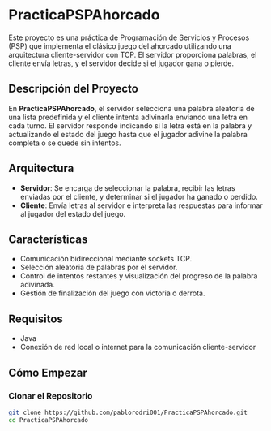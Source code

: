 # PracticaPSPAhorcado

Este proyecto es una práctica de Programación de Servicios y Procesos (PSP) que implementa el clásico juego del ahorcado utilizando una arquitectura cliente-servidor con TCP. El servidor proporciona palabras, el cliente envía letras, y el servidor decide si el jugador gana o pierde.

## Descripción del Proyecto

En **PracticaPSPAhorcado**, el servidor selecciona una palabra aleatoria de una lista predefinida y el cliente intenta adivinarla enviando una letra en cada turno. El servidor responde indicando si la letra está en la palabra y actualizando el estado del juego hasta que el jugador adivine la palabra completa o se quede sin intentos.

## Arquitectura

- **Servidor**: Se encarga de seleccionar la palabra, recibir las letras enviadas por el cliente, y determinar si el jugador ha ganado o perdido.
- **Cliente**: Envía letras al servidor e interpreta las respuestas para informar al jugador del estado del juego.

## Características

- Comunicación bidireccional mediante sockets TCP.
- Selección aleatoria de palabras por el servidor.
- Control de intentos restantes y visualización del progreso de la palabra adivinada.
- Gestión de finalización del juego con victoria o derrota.

## Requisitos

- Java
- Conexión de red local o internet para la comunicación cliente-servidor

## Cómo Empezar

### Clonar el Repositorio

```bash
git clone https://github.com/pablorodri001/PracticaPSPAhorcado.git
cd PracticaPSPAhorcado
